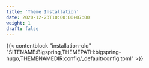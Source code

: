 ```yaml
---
title: 'Theme Installation'
date: 2020-12-23T10:00:00+07:00
weight: 1
draft: false
---
```


{{< contentblock "installation-old" "SITENAME:Bigspring,THEMEPATH:bigspring-hugo,THEMENAMEDIR:config/_default/config.toml" >}}
